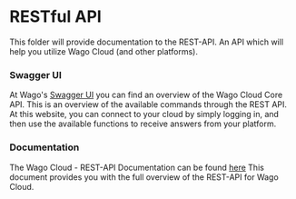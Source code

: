 # RESTful API
This folder will provide documentation to the REST-API. An API which will help you utilize Wago Cloud (and other platforms).

### Swagger UI
At Wago's [Swagger UI](https://cloud.wago.com/api/doc/index.html#/) you can find an overview of the Wago Cloud Core API. This is an overview of the available commands through the REST API. At this website, you can connect to your cloud by simply logging in, and then use the available functions to receive answers from your platform.

### Documentation
The Wago Cloud - REST-API Documentation can be found [here](https://wagocloudreleasenotes.blob.core.windows.net/rest-api-documentation/WAGO%20Cloud%20-%20REST-API%20Documentation.pdf)
This document provides you with the full overview of the REST-API for Wago Cloud.
